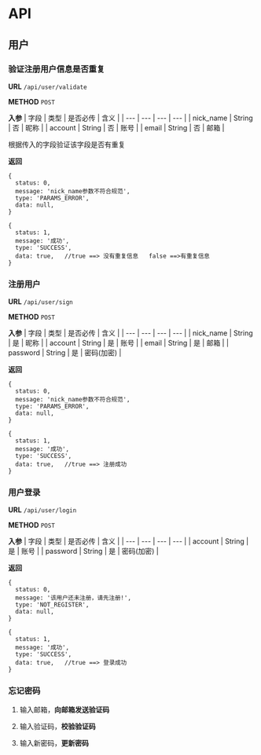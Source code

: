 # API

## 用户

### 验证注册用户信息是否重复

**URL**
`/api/user/validate`

**METHOD**
`POST`

**入参**
| 字段 | 类型 | 是否必传 | 含义 |
| --- | --- | --- | --- |
| nick_name | String | 否 | 昵称 |
| account | String | 否 | 账号 |
| email | String | 否 | 邮箱 |

根据传入的字段验证该字段是否有重复

**返回**

    {
      status: 0,
      message: 'nick_name参数不符合规范',
      type: 'PARAMS_ERROR',
      data: null,
    }

    {
      status: 1,
      message: '成功',
      type: 'SUCCESS',
      data: true,   //true ==> 没有重复信息   false ==>有重复信息
    }

### 注册用户

**URL**
`/api/user/sign`

**METHOD**
`POST`

**入参**
| 字段 | 类型 | 是否必传 | 含义 |
| --- | --- | --- | --- |
| nick_name | String | 是 | 昵称 |
| account | String | 是 | 账号 |
| email | String | 是 | 邮箱 |
| password | String | 是 | 密码(加密) |

**返回**

    {
      status: 0,
      message: 'nick_name参数不符合规范',
      type: 'PARAMS_ERROR',
      data: null,
    }

    {
      status: 1,
      message: '成功',
      type: 'SUCCESS',
      data: true,   //true ==> 注册成功
    }

### 用户登录

**URL**
`/api/user/login`

**METHOD**
`POST`

**入参**
| 字段 | 类型 | 是否必传 | 含义 |
| --- | --- | --- | --- |
| account | String | 是 | 账号 |
| password | String | 是 | 密码(加密) |

**返回**

    {
      status: 0,
      message: '该用户还未注册，请先注册!',
      type: 'NOT_REGISTER',
      data: null,
    }

    {
      status: 1,
      message: '成功',
      type: 'SUCCESS',
      data: true,   //true ==> 登录成功
    }

### 忘记密码

1. 输入邮箱，**向邮箱发送验证码**

2. 输入验证码，**校验验证码**

3. 输入新密码，**更新密码**